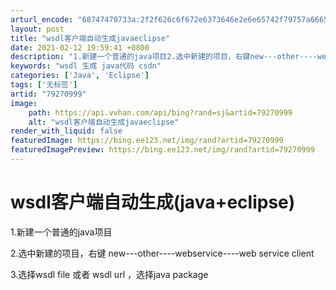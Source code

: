 ```yaml
---
arturl_encode: "68747470733a:2f2f626c6f672e6373646e2e6e65742f79757a66656e677875:2f61727469636c652f64657461696c732f3739323730393939"
layout: post
title: "wsdl客户端自动生成javaeclipse"
date: 2021-02-12 19:59:41 +0800
description: "1.新建一个普通的java项目2.选中新建的项目，右键new---other----webservi"
keywords: "wsdl 生成 java代码 csdn"
categories: ['Java', 'Eclipse']
tags: ['无标签']
artid: "79270999"
image:
    path: https://api.vvhan.com/api/bing?rand=sj&artid=79270999
    alt: "wsdl客户端自动生成javaeclipse"
render_with_liquid: false
featuredImage: https://bing.ee123.net/img/rand?artid=79270999
featuredImagePreview: https://bing.ee123.net/img/rand?artid=79270999
---
```


# wsdl客户端自动生成(java+eclipse)

1.新建一个普通的java项目

2.选中新建的项目，右键
new---other----webservice----web service client

3.选择wsdl file 或者 wsdl url ，选择java package